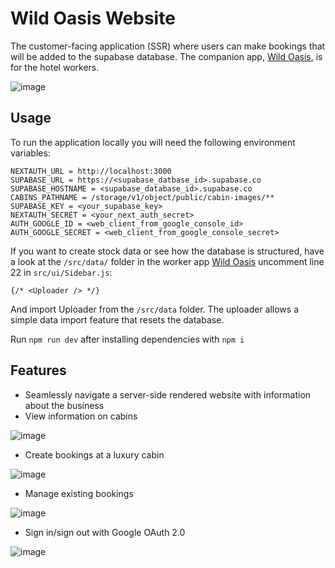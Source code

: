 # Wild Oasis Website

The customer-facing application (SSR) where users can make bookings that will be added to the supabase database. The companion app, [Wild Oasis](https://github.com/carterdboyle/wild-oasis), is for the hotel workers. 

![image](https://github.com/user-attachments/assets/b2d45872-ef51-4ac6-9153-5f1d9bbc84a0)

## Usage

To run the application locally you will need the following environment variables:

```
NEXTAUTH_URL = http://localhost:3000
SUPABASE_URL = https://<supabase_datbase_id>.supabase.co
SUPABASE_HOSTNAME = <supabase_database_id>.supabase.co
CABINS_PATHNAME = /storage/v1/object/public/cabin-images/**
SUPABASE_KEY = <your_supabase_key>
NEXTAUTH_SECRET = <your_next_auth_secret>
AUTH_GOOGLE_ID = <web_client_from_google_console_id>
AUTH_GOOGLE_SECRET = <web_client_from_google_console_secret>
```

If you want to create stock data or see how the database is structured, have a look at the `/src/data/` folder in the worker app [Wild Oasis](https://github.com/carterdboyle/wild-oasis) uncomment line 22 in `src/ui/Sidebar.js`:

 `{/* <Uploader /> */}`

 And import Uploader from the `/src/data` folder. The uploader allows a simple data import feature that resets the database. 

 Run `npm run dev` after installing dependencies with `npm i`

 ## Features

 - Seamlessly navigate a server-side rendered website with information about the business
 - View information on cabins

  ![image](https://github.com/user-attachments/assets/bd818234-f995-4940-bfde-3e136a7e69c3)
  
 - Create bookings at a luxury cabin

  ![image](https://github.com/user-attachments/assets/8c3c9c50-bd9e-439e-829d-3dc19e0b96dc)
  
 - Manage existing bookings

  ![image](https://github.com/user-attachments/assets/3db6d2a3-cdad-4f02-8f49-b93d7eb6d94a)
 
 - Sign in/sign out with Google OAuth 2.0

  ![image](https://github.com/user-attachments/assets/1865a81b-7685-468a-beae-a848039b99aa)


